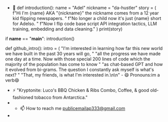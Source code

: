 - 👋 def introduction():
    name = "Adel"
    nickname = "da-hustler"
    story = (
        f"Hi I'm {name} AKA \"{nickname}\" the nickname comes from a 12 year kid flipping newspapers. "
        f"No longer a child now it's just {name} short for Adelso. "
        f"Now I flip code base script API integration tactics, LLM training, embedding and data cleaning."
    )
    print(story)

if __name__ == "__main__":
    introduction()

def github_intro():
    intro = (
        "I'm interested in learning how far this new world we have built in the past 30 years will go, "
        "all the progress we have made one day at a time. Now with those special 200 lines of code which the majority of the population has come to know "
        "as chat-based GPT and how it evolved from bi-grams. The question I constantly ask myself is what's next? "
        "That, my friends, is what I'm interested in.\n\n"
        - 😄 Pronouns:im a verb😄
- ⚡  "Kryptonite: Luco's BBQ Chicken & Ribs Combo, Coffee, & good old-fashioned tobacco from Antarctica."
- - 📫 How to reach me  publicemailap333@gmail.com
- <!---
da-hustler/da-hustler is a ✨ special ✨ repository because its `README.md` (this file) appears on your GitHub profile.
You can click the Preview link to take a look at your changes.
--->
    )
    print(intro)

if __name__ == "__main__":
    github_intro()








